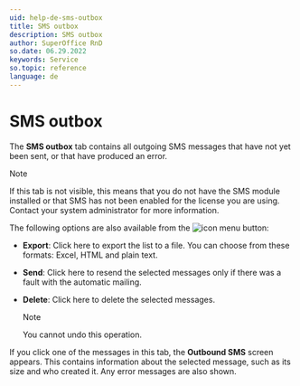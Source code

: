 ```yaml
---
uid: help-de-sms-outbox
title: SMS outbox
description: SMS outbox
author: SuperOffice RnD
so.date: 06.29.2022
keywords: Service
so.topic: reference
language: de
---
```


# SMS outbox

The **SMS outbox** tab contains all outgoing SMS messages that have not yet been sent, or that have produced an error.

> [!NOTE]
> If this tab is not visible, this means that you do not have the SMS module installed or that SMS has not been enabled for the license you are using. Contact your system administrator for more information.

The following options are also available from the ![icon][img1] menu button:

* **Export**: Click here to export the list to a file. You can choose from these formats: Excel, HTML and plain text.

* **Send**: Click here to resend the selected messages only if there was a fault with the automatic mailing.

* **Delete**: Click here to delete the selected messages.

    > [!NOTE]
    > You cannot undo this operation.

If you click one of the messages in this tab, the **Outbound SMS** screen appears. This contains information about the selected message, such as its size and who created it. Any error messages are also shown.

<!-- Referenced links -->

<!-- Referenced images -->
[img1]: ../../../../../media/icons/btn-menu.png

